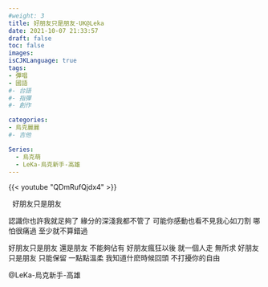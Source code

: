 ```yaml
---
#weight: 3
title: 好朋友只是朋友-UK@Leka
date: 2021-10-07 21:33:57
draft: false
toc: false
images:
isCJKLanguage: true
tags:
- 彈唱
- 國語
#- 台語
#- 指彈
#- 創作

categories:
- 烏克麗麗
#- 吉他

Series:
  - 烏克萌
  - LeKa-烏克新手-高雄
---
```




{{< youtube "QDmRufQjdx4" >}}

&nbsp;
好朋友只是朋友

認識你也許我就足夠了
緣分的深淺我都不管了
可能你感動也看不見我心如刀割
哪怕很痛過 至少就不算錯過

好朋友只是朋友 還是朋友 不能夠佔有
好朋友瘋狂以後 就一個人走 無所求
好朋友只是朋友 只能保留 一點點溫柔
我知道什麽時候回頭 不打擾你的自由

@LeKa-烏克新手-高雄
